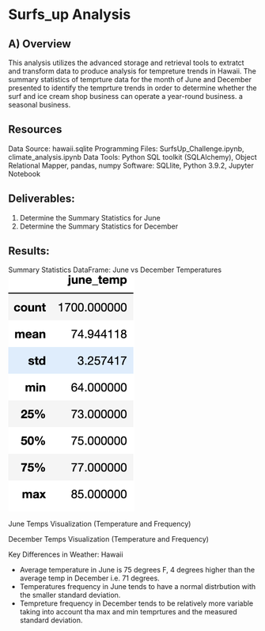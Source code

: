 # Surfs_up Analysis
## A) Overview
This analysis utilizes the advanced storage and retrieval tools to extratct and transform data to produce analysis for tempreture trends in Hawaii. The summary statistics of temprture data for the month of June and December presented to identify the temprture trends in order to determine whether the surf and ice cream shop business can operate a year-round business. a seasonal business.

## Resources
Data Source: hawaii.sqlite
Programming Files: SurfsUp_Challenge.ipynb, climate_analysis.ipynb
Data Tools: Python SQL toolkit (SQLAlchemy), Object Relational Mapper, pandas, numpy
Software: SQLlite, Python 3.9.2, Jupyter Notebook

## Deliverables:
1. Determine the Summary Statistics for June
2. Determine the Summary Statistics for December

## Results:

Summary Statistics DataFrame: June vs December Temperatures
![](images/june_sum.png)

June Temps Visualization (Temperature and Frequency)


December Temps Visualization (Temperature and Frequency)


Key Differences in Weather: Hawaii

- Average temperature in June is 75 degrees F, 4 degrees higher than the average temp in December i.e. 71 degrees.
- Temperatures frequency in  June tends to have a normal distrbution with the smaller standard deviation.
- Tempreture frequency in December tends to be relatively more variable taking into account tha max and min temprtures and the measured standard deviation.
